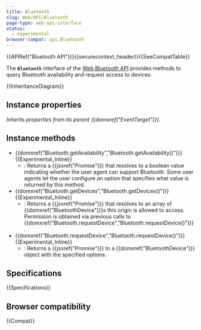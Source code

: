 ```yaml
---
title: Bluetooth
slug: Web/API/Bluetooth
page-type: web-api-interface
status:
  - experimental
browser-compat: api.Bluetooth
---
```


{{APIRef("Bluetooth API")}}{{securecontext_header}}{{SeeCompatTable}}

The **`Bluetooth`** interface of the [Web Bluetooth API](/en-US/docs/Web/API/Web_Bluetooth_API) provides methods to query Bluetooth availability and request access to devices.

{{InheritanceDiagram}}

## Instance properties

_Inherits properties from its parent {{domxref("EventTarget")}}._

## Instance methods

- {{domxref("Bluetooth.getAvailability","Bluetooth.getAvailability()")}} {{Experimental_Inline}}
  - : Returns a {{jsxref("Promise")}} that resolves to a boolean value indicating whether the user agent can support Bluetooth. Some user agents let the user configure an option that specifies what value is returned by this method.
- {{domxref("Bluetooth.getDevices","Bluetooth.getDevices()")}} {{Experimental_Inline}}
  - : Returns a {{jsxref("Promise")}} that resolves to an array of {{domxref("BluetoothDevice")}}s this origin is allowed to access. Permission is obtained via previous calls to {{domxref("Bluetooth.requestDevice","Bluetooth.requestDevice()")}}.
- {{domxref("Bluetooth.requestDevice","Bluetooth.requestDevice()")}} {{Experimental_Inline}}
  - : Returns a {{jsxref("Promise")}} to a {{domxref("BluetoothDevice")}} object with the specified options.

## Specifications

{{Specifications}}

## Browser compatibility

{{Compat}}

